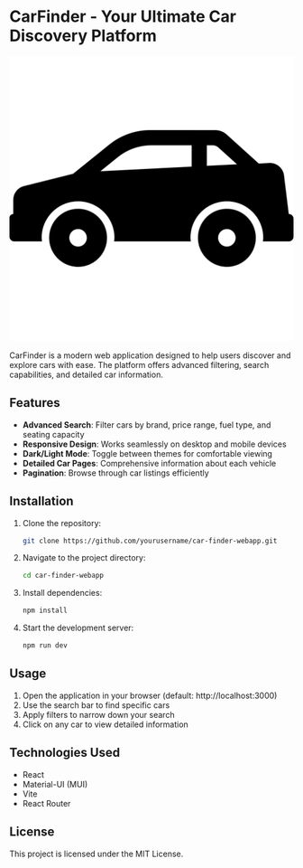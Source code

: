 # CarFinder - Your Ultimate Car Discovery Platform

![CarFinder Logo](src/assets/car-svgrepo-com.svg)

CarFinder is a modern web application designed to help users discover and explore cars with ease. The platform offers advanced filtering, search capabilities, and detailed car information.

## Features

- **Advanced Search**: Filter cars by brand, price range, fuel type, and seating capacity
- **Responsive Design**: Works seamlessly on desktop and mobile devices
- **Dark/Light Mode**: Toggle between themes for comfortable viewing
- **Detailed Car Pages**: Comprehensive information about each vehicle
- **Pagination**: Browse through car listings efficiently

## Installation

1. Clone the repository:
   ```bash
   git clone https://github.com/yourusername/car-finder-webapp.git
   ```
2. Navigate to the project directory:
   ```bash
   cd car-finder-webapp
   ```
3. Install dependencies:
   ```bash
   npm install
   ```
4. Start the development server:
   ```bash
   npm run dev
   ```

## Usage

1. Open the application in your browser (default: http://localhost:3000)
2. Use the search bar to find specific cars
3. Apply filters to narrow down your search
4. Click on any car to view detailed information

## Technologies Used

- React
- Material-UI (MUI)
- Vite
- React Router


## License

This project is licensed under the MIT License.
